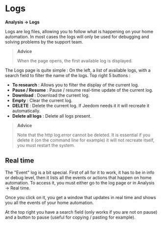 # Logs
**Analysis → Logs**

Logs are log files, allowing you to follow what is happening on your home automation. In most cases the logs will only be used for debugging and solving problems by the support team.

> **Advice**
>
> When the page opens, the first available log is displayed.

The Logs page is quite simple :
On the left, a list of available logs, with a search field to filter the name of the logs.
Top right 5 buttons :

- **To research** : Allows you to filter the display of the current log.
- **Pause / Resume** : Pause / resume real-time update of the current log.
- **Download** : Download the current log.
- **Empty** : Clear the current log.
- **DELETE** : Delete the current log. If Jeedom needs it it will recreate it automatically.
- **Delete all logs** : Delete all logs present.

> **Advice**
>
> Note that the http log.error cannot be deleted. It is essential if you delete it (on the command line for example) it will not recreate itself, you must restart the system.

## Real time

The &quot;Event&quot; log is a bit special. First of all for it to work, it has to be in info or debug level, then it lists all the events or actions that happen on home automation. To access it, you must either go to the log page or in Analysis → Real time.

Once you click on it, you get a window that updates in real time and shows you all the events of your home automation.

At the top right you have a search field (only works if you are not on pause) and a button to pause (useful for copying / pasting for example).
